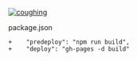 [![coughing](https://github.com/nuoxoxo/coughing/actions/workflows/coughing.yml/badge.svg)](https://github.com/nuoxoxo/coughing/actions/workflows/coughing.yml)

package.json
```
+    "predeploy": "npm run build",
+    "deploy": "gh-pages -d build"
```
